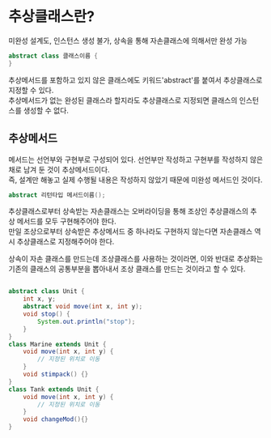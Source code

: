 # 추상클래스란?
미완성 설계도, 인스턴스 생성 불가, 상속을 통해 자손클래스에 의해서만 완성 가능
```java
abstract class 클래스이름 {
}
```
추상메서드를 포함하고 있지 않은 클래스에도 키워드'abstract'를 붙여서 추상클래스로 지정할 수 있다.   
추상메서드가 없는 완성된 클래스라 할지라도 추상클래스로 지정되면 클래스의 인스턴스를 생성할 수 없다.

## 추상메서드
메서드는 선언부와 구현부로 구성되어 있다. 선언부만 작성하고 구현부를 작성하지 않은 채로 남겨 둔 것이 추상메서드이다.   
즉, 설계만 해놓고 실제 수행될 내용은 작성하지 않았기 때문에 미완성 메서드인 것이다.
```java
abstract 리턴타입 메서드이름();
```
추상클래스로부터 상속받는 자손클래스는 오버라이딩을 통해 조상인 추상클래스의 추상 메서드를 모두 구현해주어야 한다.   
만일 조상으로부터 상속받은 추상메서드 중 하나라도 구현하지 않는다면 자손클래스 역시 추상클래스로 지정해주어야 한다.   
   
상속이 자손 클래스를 만드는데 조상클래스를 사용하는 것이라면, 이와 반대로 추상화는 기존의 클래스의 공통부분을 뽑아내서
조상 클래스를 만드는 것이라고 할 수 있다.

```java

abstract class Unit {
    int x, y;
    abstract void move(int x, int y);
    void stop() {
        System.out.println("stop");
    }
}
class Marine extends Unit {
    void move(int x, int y) {
        // 지정된 위치로 이동
    }
    void stimpack() {}
}
class Tank extends Unit {
    void move(int x, int y) {
        // 지정된 위치로 이동
    }
    void changeMod(){}
}
```
